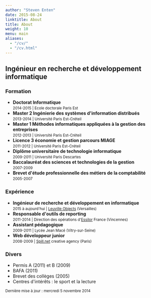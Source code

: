 ```yaml
---
author: "Steven Enten"
date: 2015-08-24
linktitle: About
title: About
weight: 10
menu: main
aliases:
  - "/cv/"
  - "/cv.html"
---
```


## Ingénieur en recherche et développement informatique

### Formation

* __Doctorat Informatique__  
  <small>2014-2015 | Ecole doctorale Paris Est</small>
* __Master 2 Ingénierie des systèmes d'information distribués__  
  <small>2013-2014 | Université Paris Est-Créteil</small>
* __Master 1 Méthodes informatiques appliquées à la gestion des entreprises__  
  <small>2012-2013 | Université Paris Est-Créteil</small>
* __Licence 3 économie et gestion parcours MIAGE__  
  <small>2011-2012 | Université Paris Est-Créteil</small>
* __Diplôme universitaire de technologie informatique__  
  <small>2009-2011 | Université Paris Descartes</small>
* __Baccalauréat des sciences et technologies de la gestion__  
  <small>2007-2009</small>
* __Brevet d'étude professionnelle des métiers de la comptabilité__  
  <small>2005-2007</small>

### Expérience

* __Ingénieur de recherche et développement en informatique__  
  <small>2015 à aujourd'hui | [Leuville Objects](http://leuville.com) (Versailles)</small>
* __Responsable d'outils de reporting__  
  <small>2011-2014 | Direction des opérations d'[Essilor](http://essilor.com) France (Vincennes)</small>
* __Assistant pédagogique__  
  <small>2009-2011 | Lycée Jean Macé (Vitry-sur-Seine)</small>
* __Web développeur junior__  
  <small>2008-2009 | [Spill.net](http://spill.net) creative agency (Paris)</small>

### Divers

* Permis A (2011) et B (2009)
* BAFA (2011)
* Brevet des collèges (2005)
* Centres d'intérêts : le sport et la lecture

<small>Dernière mise à jour : mercredi 5 novembre 2014</small>
